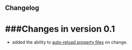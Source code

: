 ## Changelog

###Changes in version 0.1
======================================

* added the ability to [auto-reload property files](https://github.com/Unicon/springframework-addons/wiki/Auto-reloading-properties-files) on change.

